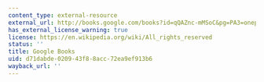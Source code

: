 ```yaml
---
content_type: external-resource
external_url: http://books.google.com/books?id=qQAZnc-mMSoC&pg=PA3=onepage
has_external_license_warning: true
license: https://en.wikipedia.org/wiki/All_rights_reserved
status: ''
title: Google Books
uid: d71dabde-0209-43f8-8acc-72ea9ef913b6
wayback_url: ''
---
```

